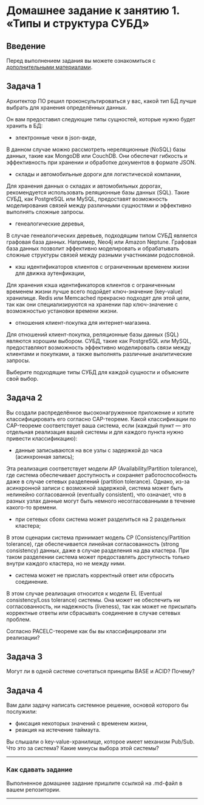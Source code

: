 # Домашнее задание к занятию 1. «Типы и структура СУБД»

## Введение

Перед выполнением задания вы можете ознакомиться с 
[дополнительными материалами](https://github.com/netology-code/virt-homeworks/tree/virt-11/additional).

## Задача 1

Архитектор ПО решил проконсультироваться у вас, какой тип БД 
лучше выбрать для хранения определённых данных.

Он вам предоставил следующие типы сущностей, которые нужно будет хранить в БД:

- электронные чеки в json-виде,

В данном случае можно рассмотреть нереляционные (NoSQL) базы данных, такие как MongoDB или CouchDB. Они обеспечат гибкость и эффективность при хранении и обработке документов в формате JSON.

- склады и автомобильные дороги для логистической компании,

Для хранения данных о складах и автомобильных дорогах, рекомендуется использовать реляционные базы данных (SQL). Такие СУБД, как PostgreSQL или MySQL, предоставят возможность моделирования связей между различными сущностями и эффективно выполнять сложные запросы.

- генеалогические деревья,

В случае генеалогических деревьев, подходящим типом СУБД является графовая база данных. Например, Neo4j или Amazon Neptune. Графовая база данных позволит эффективно моделировать и обрабатывать сложные структуры связей между разными участниками родословной.

- кэш идентификаторов клиентов с ограниченным временем жизни для движка аутенфикации,

Для хранения кэша идентификаторов клиентов с ограниченным временем жизни лучше всего подойдет ключ-значение (key-value) хранилище. Redis или Memcached прекрасно подходят для этой цели, так как они специализируются на хранении пар ключ-значение с возможностью установки времени жизни.

- отношения клиент-покупка для интернет-магазина.

Для отношений клиент-покупка, реляционные базы данных (SQL) являются хорошим выбором. СУБД, такие как PostgreSQL или MySQL, предоставляют возможность эффективно моделировать связи между клиентами и покупками, а также выполнять различные аналитические запросы.

Выберите подходящие типы СУБД для каждой сущности и объясните свой выбор.

## Задача 2

Вы создали распределённое высоконагруженное приложение и хотите классифицировать его согласно 
CAP-теореме. Какой классификации по CAP-теореме соответствует ваша система, если 
(каждый пункт — это отдельная реализация вашей системы и для каждого пункта нужно привести классификацию):

- данные записываются на все узлы с задержкой до часа (асинхронная запись);

Эта реализация соответствует модели AP (Availability/Partition tolerance), где система обеспечивает доступность и сохраняет работоспособность даже в случае сетевых разделений (partition tolerance). Однако, из-за асинхронной записи с возможной задержкой, система может быть нелинейно согласованной (eventually consistent), что означает, что в разных узлах данные могут быть немного несогласованными в течение какого-то времени.

- при сетевых сбоях система может разделиться на 2 раздельных кластера;

В этом сценарии система принимает модель CP (Consistency/Partition tolerance), где обеспечивается линейная согласованность (strong consistency) данных, даже в случае разделения на два кластера. При таком разделении система может предоставлять доступность только внутри каждого кластера, но не между ними.

- система может не прислать корректный ответ или сбросить соединение.

В этом случае реализация относится к модели EL (Eventual consistency/Loss tolerance) системы. Она может не обеспечить ни согласованность, ни надежность (liveness), так как может не присылать корректные ответы или сбрасывать соединение в случае сетевых проблем.

Согласно PACELC-теореме как бы вы классифицировали эти реализации?

## Задача 3

Могут ли в одной системе сочетаться принципы BASE и ACID? Почему?

## Задача 4

Вам дали задачу написать системное решение, основой которого бы послужили:

- фиксация некоторых значений с временем жизни,
- реакция на истечение таймаута.

Вы слышали о key-value-хранилище, которое имеет механизм Pub/Sub. 
Что это за система? Какие минусы выбора этой системы?

---

### Как cдавать задание

Выполненное домашнее задание пришлите ссылкой на .md-файл в вашем репозитории.

---

